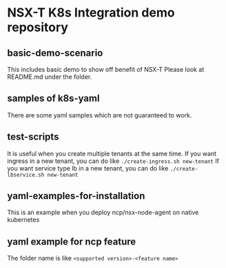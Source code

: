 # NSX-T K8s Integration demo repository

## basic-demo-scenario

This includes basic demo to show off benefit of NSX-T
Please look at README.md under the folder.

## samples of k8s-yaml

There are some yaml samples which are not guaranteed to work. 

## test-scripts

It is useful when you create multiple tenants at the same time.
If you want ingress in a new tenant, you can do like `./create-ingress.sh new-tenant`
If you want service type lb in a new tenant, you can do like `./create-lbservice.sh new-tenant`

## yaml-examples-for-installation

This is an example when you deploy ncp/nsx-node-agent on native kubernetes

## yaml example for ncp feature

The folder name is like `<supported version>-<feature name>`

